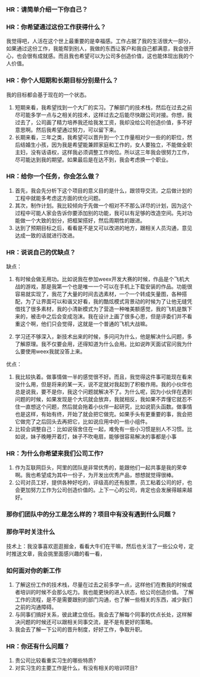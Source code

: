 ### HR：请简单介绍一下你自己？

### HR：你希望通过这份工作获得什么？
我觉得吧，人活在这个世上最重要的是幸福感。工作占据了我的生活很大一部分，如果通过这份工作，我能帮到别人，我做的东西让客户和我自己都满意，我会很开心，也会很有成就感。而且我也希望可以为公司多创造价值，这也能体现出我的个人价值。

### HR：你个人短期和长期目标分别是什么？
我的目标都会基于现在的一个状态。
1. 短期来看，我希望找到一个大厂的实习。了解部门的技术栈，然后在过去之前尽可能多学一点与之相关的技术，这样过去之后能尽快跟公司对接。你想，我过去了，公司画了精力培养我还给我发工资，我却没给公司创造价值，多不好意思啊。然后我希望通过努力，可以留下来。
2. 长期来看，三年之类，我希望可以晋升到一个工作量相对少一些的的职位，然后结婚生小孩，因为我是希望能兼顾家庭和工作的，女人要独立，不能做全职主妇，没有话语权，这样我必须调整工作岗位。所以这三年我会很努力工作，尽可能达到我的期望。如果最后是在达不到，我会考虑换一个职业。

### HR：给你一个任务，你会怎么做？
1. 首先，我会先分析下这个项目的意义目的是什么，跟领导交流，之后做计划的工程中就能多考虑这方面的优化问题。
2. 其次，制作计划。我比较倾向于先做一个相对不不那么详尽的计划，因为这个过程中可能人家会告诉你要添加别的功能，我可以有足够的改造空间。先对功能做一个大致的划分，把框架搭好，然后周期性的跟进。
3. 达到了预期目标之后，看看是不是又可以改进的地方，跟相关人员沟通，意见达成一致的话就进行改进。


### HR：说说自己的优缺点？
缺点：
1. 有时候会做无用功。比如说我在参加weex开发大赛的时候，作品是个飞机大战的游戏，那是我第一个也是唯一一个可以在手机上下载安装的作品。功能很容易就实现了，我花了大量的时间去选素材，一个一个转成矢量图，各种搭配，为了让界面可以和谐又好看，我的酷炫模式背景动的时候为了让他无缝凭借找了很多素材，我的小清新模式为了营造一种唯美额感觉，我的飞机是飘下来的，被击中之后会变成泡沫。我在设计上画了很多心思，但是评委们并不看重这个啊，他们只会觉得，这就是一个普通的飞机大战嘛。

2. 学习还不够深入，新技术出来的时候，多问问为什么，他是解决什么问题，多了解原理。我不仅要会用，还得知道为什么会用。比如说昨天面试官问我为什么要使用weex我就没答上来。


优点：
1. 我比较执着。做事情做一半的感觉很不好。而且，我觉得这件事可能现在看来没什么用，但是将来的某一天，说不定就对我起到了积极作用。我的小伙伴也总是说我，要不是你，我这个问题就解决不了。为什么呢，因为小伙伴在遇到问题的时候，如果发现是个大坑就会放弃，我就相反，我如果不弄懂它就忍不住一直想这个问题，然后就会拖着小伙伴一起研究，比如说箭头函数。做事情也是这样，有始有终，开始了就会把它做完。如果手头有更重要的事，我会把它做完了之后回头去再把它，比如说应用中的一些小组件。
2. 比较会调整自己：比如说宿舍住在一起，难免有一些小习惯是别人不习惯。比如说，妹子晚睡开着灯，妹子不吹电扇，能够很容易解决的事都是小事
### HR：为什么你希望来我们公司工作?
1. 作为互联网巨头，阿里的团队是非常优秀的，能跟他们一起共事是我的荣幸啊。我也希望成为其中一份子，为开发出优秀产品，想想就觉得很棒。
2. 公司对员工好，提供各种好吃的，评级高的还有股票，员工粘着公司的好，也会更加努力工作为公司创造价值的。上下一心的公司，肯定也会发展得越来越好。

### 那你们团队中的分工是怎么样的？项目中有没有遇到什么问题？

### 那你平时关注什么
技术上：我没事喜欢逛逛掘金，看看大牛们在干嘛，然后也关注了一些公众号，定时推送文章，我会挑里面感兴趣的看一看，
### 如何面对你的新工作
1. 了解这份工作的技术栈，尽量在过去之前多学一点，这样他们在教我的时候或者培训的时候不会那么吃力。我也能更快的进入状态，给公司创造价值。
了解工作的流程，是不是需要跟别的部门沟通，也了解一些相关的东西，减少我们之前的沟通障碍。
2. 与同事们搞好关系，彼此建立信任。我会去了解每个同事的优点长处，这样解决问题的时候还可以跟相关同事交流，是不是有更好的策略。
3. 我会去了解一下公司的晋升制度，好好工作，争取升职。

### HR：你还有什么问题？
1. 贵公司比较看重实习生的哪些特质?
2. 对实习生的主要工作是什么，有没有相关的培训项目?
